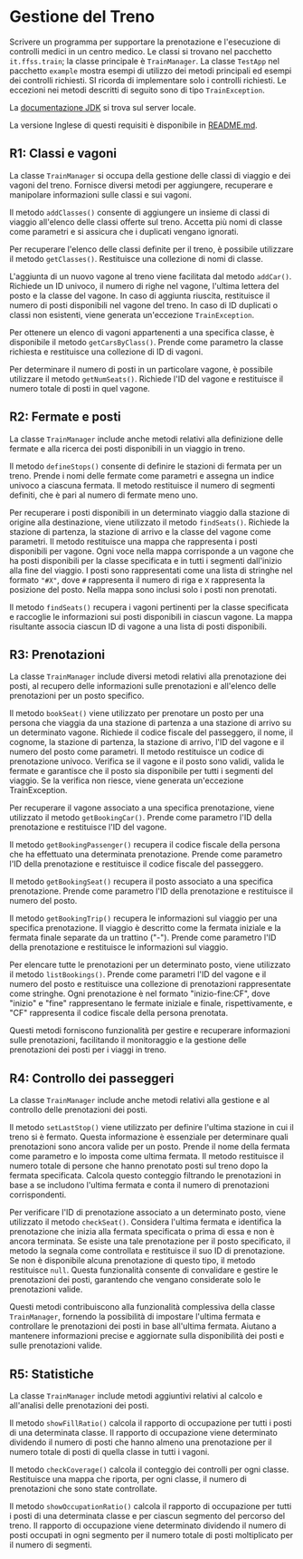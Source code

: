 Gestione del Treno
==================

Scrivere un programma per supportare la prenotazione e l'esecuzione di controlli medici in un centro medico.
Le classi si trovano nel pacchetto `it.ffss.train`; la classe principale è `TrainManager`. 
La classe `TestApp` nel pacchetto `example` mostra esempi di utilizzo dei metodi principali ed esempi dei controlli richiesti.
SI ricorda di implementare solo i controlli richiesti.
Le eccezioni nei metodi descritti di seguito sono di tipo `TrainException`.

La [documentazione JDK](https://oop.polito.it/api/) si trova sul server locale.

La versione Inglese di questi requisiti è disponibile in [README.md](README.md).

R1: Classi e vagoni
--------------------

La classe `TrainManager` si occupa della gestione delle classi di viaggio e dei vagoni del treno. Fornisce diversi metodi per aggiungere, recuperare e manipolare informazioni sulle classi e sui vagoni.

Il metodo `addClasses()` consente di aggiungere un insieme di classi di viaggio all'elenco delle classi offerte sul treno. Accetta più nomi di classe come parametri e si assicura che i duplicati vengano ignorati.

Per recuperare l'elenco delle classi definite per il treno, è possibile utilizzare il metodo `getClasses()`. Restituisce una collezione di nomi di classe.

L'aggiunta di un nuovo vagone al treno viene facilitata dal metodo `addCar()`. Richiede un ID univoco, il numero di righe nel vagone, l'ultima lettera del posto e la classe del vagone. In caso di aggiunta riuscita, restituisce il numero di posti disponibili nel vagone del treno. In caso di ID duplicati o classi non esistenti, viene generata un'eccezione `TrainException`.

Per ottenere un elenco di vagoni appartenenti a una specifica classe, è disponibile il metodo `getCarsByClass()`. Prende come parametro la classe richiesta e restituisce una collezione di ID di vagoni.

Per determinare il numero di posti in un particolare vagone, è possibile utilizzare il metodo `getNumSeats()`. Richiede l'ID del vagone e restituisce il numero totale di posti in quel vagone.


R2: Fermate e posti
-------------------

La classe `TrainManager` include anche metodi relativi alla definizione delle fermate e alla ricerca dei posti disponibili in un viaggio in treno.

Il metodo `defineStops()` consente di definire le stazioni di fermata per un treno. Prende i nomi delle fermate come parametri e assegna un indice univoco a ciascuna fermata. Il metodo restituisce il numero di segmenti definiti, che è pari al numero di fermate meno uno.

Per recuperare i posti disponibili in un determinato viaggio dalla stazione di origine alla destinazione, viene utilizzato il metodo `findSeats()`. Richiede la stazione di partenza, la stazione di arrivo e la classe del vagone come parametri. Il metodo restituisce una mappa che rappresenta i posti disponibili per vagone. Ogni voce nella mappa corrisponde a un vagone che ha posti disponibili per la classe specificata e in tutti i segmenti dall'inizio alla fine del viaggio. I posti sono rappresentati come una lista di stringhe nel formato `"#X"`, dove `#` rappresenta il numero di riga e `X` rappresenta la posizione del posto. Nella mappa sono inclusi solo i posti non prenotati.

Il metodo `findSeats()` recupera i vagoni pertinenti per la classe specificata e raccoglie le informazioni sui posti disponibili in ciascun vagone. La mappa risultante associa ciascun ID di vagone a una lista di posti disponibili.


R3: Prenotazioni
----------------

La classe `TrainManager` include diversi metodi relativi alla prenotazione dei posti, al recupero delle informazioni sulle prenotazioni e all'elenco delle prenotazioni per un posto specifico.

Il metodo `bookSeat()` viene utilizzato per prenotare un posto per una persona che viaggia da una stazione di partenza a una stazione di arrivo su un determinato vagone. Richiede il codice fiscale del passeggero, il nome, il cognome, la stazione di partenza, la stazione di arrivo, l'ID del vagone e il numero del posto come parametri. Il metodo restituisce un codice di prenotazione univoco. Verifica se il vagone e il posto sono validi, valida le fermate e garantisce che il posto sia disponibile per tutti i segmenti del viaggio. Se la verifica non riesce, viene generata un'eccezione TrainException.

Per recuperare il vagone associato a una specifica prenotazione, viene utilizzato il metodo `getBookingCar()`. Prende come parametro l'ID della prenotazione e restituisce l'ID del vagone.

Il metodo `getBookingPassenger()` recupera il codice fiscale della persona che ha effettuato una determinata prenotazione. Prende come parametro l'ID della prenotazione e restituisce il codice fiscale del passeggero.

Il metodo `getBookingSeat()` recupera il posto associato a una specifica prenotazione. Prende come parametro l'ID della prenotazione e restituisce il numero del posto.

Il metodo `getBookingTrip()` recupera le informazioni sul viaggio per una specifica prenotazione. Il viaggio è descritto come la fermata iniziale e la fermata finale separate da un trattino ("-"). Prende come parametro l'ID della prenotazione e restituisce le informazioni sul viaggio.

Per elencare tutte le prenotazioni per un determinato posto, viene utilizzato il metodo `listBookings()`. Prende come parametri l'ID del vagone e il numero del posto e restituisce una collezione di prenotazioni rappresentate come stringhe. Ogni prenotazione è nel formato "inizio-fine:CF", dove "inizio" e "fine" rappresentano le fermate iniziale e finale, rispettivamente, e "CF" rappresenta il codice fiscale della persona prenotata.

Questi metodi forniscono funzionalità per gestire e recuperare informazioni sulle prenotazioni, facilitando il monitoraggio e la gestione delle prenotazioni dei posti per i viaggi in treno.


R4: Controllo dei passeggeri
-----------------------

La classe `TrainManager` include anche metodi relativi alla gestione e al controllo delle prenotazioni dei posti.

Il metodo `setLastStop()` viene utilizzato per definire l'ultima stazione in cui il treno si è fermato. Questa informazione è essenziale per determinare quali prenotazioni sono ancora valide per un posto. Prende il nome della fermata come parametro e lo imposta come ultima fermata. Il metodo restituisce il numero totale di persone che hanno prenotato posti sul treno dopo la fermata specificata. Calcola questo conteggio filtrando le prenotazioni in base a se includono l'ultima fermata e conta il numero di prenotazioni corrispondenti.

Per verificare l'ID di prenotazione associato a un determinato posto, viene utilizzato il metodo `checkSeat()`. Considera l'ultima fermata e identifica la prenotazione che inizia alla fermata specificata o prima di essa e non è ancora terminata. Se esiste una tale prenotazione per il posto specificato, il metodo la segnala come controllata e restituisce il suo ID di prenotazione. Se non è disponibile alcuna prenotazione di questo tipo, il metodo restituisce `null`. Questa funzionalità consente di convalidare e gestire le prenotazioni dei posti, garantendo che vengano considerate solo le prenotazioni valide.

Questi metodi contribuiscono alla funzionalità complessiva della classe `TrainManager`, fornendo la possibilità di impostare l'ultima fermata e controllare le prenotazioni dei posti in base all'ultima fermata. Aiutano a mantenere informazioni precise e aggiornate sulla disponibilità dei posti e sulle prenotazioni valide.


R5: Statistiche
---------

La classe `TrainManager` include metodi aggiuntivi relativi al calcolo e all'analisi delle prenotazioni dei posti.

Il metodo `showFillRatio()` calcola il rapporto di occupazione per tutti i posti di una determinata classe. Il rapporto di occupazione viene determinato dividendo il numero di posti che hanno almeno una prenotazione per il numero totale di posti di quella classe in tutti i vagoni.

Il metodo `checkCoverage()` calcola il conteggio dei controlli per ogni classe. Restituisce una mappa che riporta, per ogni classe, il numero di prenotazioni che sono state controllate.

Il metodo `showOccupationRatio()` calcola il rapporto di occupazione per tutti i posti di una determinata classe e per ciascun segmento del percorso del treno. Il rapporto di occupazione viene determinato dividendo il numero di posti occupati in ogni segmento per il numero totale di posti moltiplicato per il numero di segmenti.